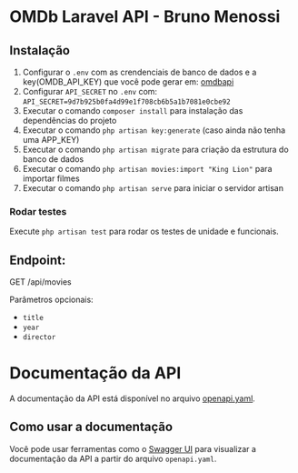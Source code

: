 # OMDb Laravel API - Bruno Menossi

## Instalação
1. Configurar o `.env` com as crendenciais de banco de dados e a key(OMDB_API_KEY) que você pode gerar em: [omdbapi](https://www.omdbapi.com/apikey.aspx)
2. Configurar `API_SECRET` no `.env` com: `API_SECRET=9d7b925b0fa4d99e1f708cb6b5a1b7081e0cbe92`
3. Executar o comando `composer install` para instalação das dependências do projeto
4. Executar o comando `php artisan key:generate` (caso ainda não tenha uma APP_KEY)
5. Executar o comando `php artisan migrate` para criação da estrutura do banco de dados
6. Executar o comando `php artisan movies:import "King Lion"` para importar filmes
7. Executar o comando `php artisan serve` para iniciar o servidor artisan

### Rodar testes
  Execute `php artisan test` para rodar os testes de unidade e funcionais.

## Endpoint:
 GET /api/movies

Parâmetros opcionais:
- `title`
- `year`
- `director`

# Documentação da API
A documentação da API está disponível no arquivo [openapi.yaml](docs/openapi.yaml).

## Como usar a documentação
Você pode usar ferramentas como o [Swagger UI](https://editor.swagger.io) para visualizar a documentação da API a partir do arquivo `openapi.yaml`.





